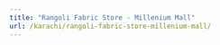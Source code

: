 ```yaml
---
title: "Rangoli Fabric Store - Millenium Mall"
url: /karachi/rangoli-fabric-store-millenium-mall/
---
```

